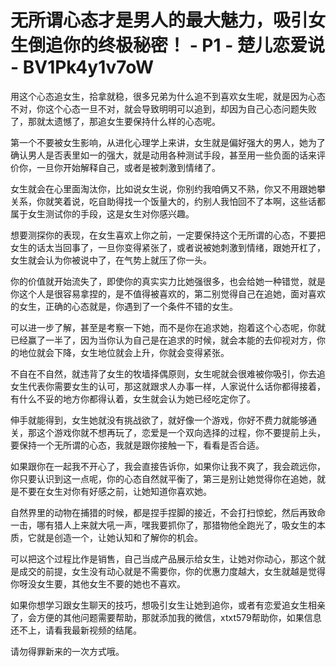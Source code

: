 # 无所谓心态才是男人的最大魅力，吸引女生倒追你的终极秘密！ - P1 - 楚儿恋爱说 - BV1Pk4y1v7oW

用这个心态追女生，拾拿就稳，很多兄弟为什么追不到喜欢女生呢，就是因为心态不对，你这个心态一旦不对，就会导致明明可以追到，却因为自己心态问题失败了，那就太遗憾了，那追女生要保持什么样的心态呢。

第一个不要被女生影响，从进化心理学上来讲，女生就是偏好强大的男人，她为了确认男人是否表里如一的强大，就是动用各种测试手段，甚至用一些负面的话来评价你，一旦你开始解释自己，或者是被刺激到情绪了。

女生就会在心里面淘汰你，比如说女生说，你别约我咱俩又不熟，你又不用跟她攀关系，你就笑着说，吃自助得找一个饭量大的，约别人我怕回不了本啊，这些话都属于女生测试你的手段，这是女生对你感兴趣。

想要测探你的表现，在女生喜欢上你之前，一定要保持这个无所谓的心态，不要把女生的话太当回事了，一旦你变得紧张了，或者说被她刺激到情绪，跟她开杠了，女生就会认为你被说中了，在气势上就压了你一头。

你的价值就开始流失了，即使你的真实实力比她强很多，也会给她一种错觉，就是你这个人是很容易拿捏的，是不值得被喜欢的，第二别觉得自己在追她，面对喜欢的女生，正确的心态就是，你遇到了一个条件不错的女生。

可以进一步了解，甚至是考察一下她，而不是你在追求她，抱着这个心态呢，你就已经赢了一半了，因为当你认为自己是在追求的时候，就会本能的去仰视对方，你的地位就会下降，女生地位就会上升，你就会变得紧张。

不自在不自然，就违背了女生的牧墙择偶原则，女生呢就会很难被你吸引，你去追女生代表你需要女生的认可，那这就跟求人办事一样，人家说什么话你都得接着，有什么不妥的地方你都得认着，女生就会认为她已经吃定你了。

伸手就能得到，女生她就没有挑战欲了，就好像一个游戏，你好不费力就能够通关，那这个游戏你就不想再玩了，恋爱是一个双向选择的过程，你不要提前上头，要保持一个无所谓的心态，我就是跟你接触一下，看看是否合适。

如果跟你在一起我不开心了，我会直接告诉你，如果你让我不爽了，我会疏远你，你只要认识到这一点呢，你的心态自然就平衡了，第三是别让她觉得你在追她，就是不要在女生对你有好感之前，让她知道你喜欢她。

自然界里的动物在捕猎的时候，都是捏手捏脚的接近，不会打扫惊蛇，然后再致命一击，哪有猎人上来就大吼一声，嘿我要抓你了，那猎物他全跑光了，吸女生的本质，它就是创造一个，让她认知和了解你的机会。

可以把这个过程比作是销售，自己当成产品展示给女生，让她对你动心，那这个就是成交的前提，女生没有动心就是不需要你，你的优惠力度越大，女生就越是觉得你呀没女生要，其他女生不要的她也不喜欢。

如果你想学习跟女生聊天的技巧，想吸引女生让她到追你，或者有恋爱追女生相亲了，会方便的其他问题需要帮助，那就添加我的微信，xtxt579帮助你，如果信息还不上，请看我最新视频的结尾。

请勿得罪新来的一次方式哦。